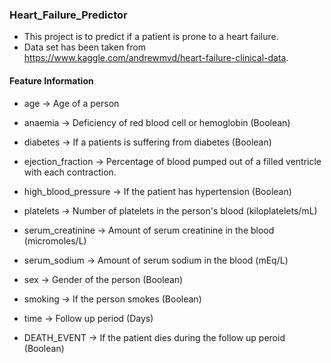 ### Heart_Failure_Predictor

- This project is to predict if a patient is prone to a heart failure.
- Data set has been taken from https://www.kaggle.com/andrewmvd/heart-failure-clinical-data.

#### Feature Information
- age -> Age of a person

- anaemia -> Deficiency of red blood cell or hemoglobin (Boolean)

- diabetes -> If a patients is suffering from diabetes (Boolean)

- ejection_fraction -> Percentage of blood pumped out of a filled ventricle with each contraction.

- high_blood_pressure -> If the patient has hypertension (Boolean)

- platelets -> Number of platelets in the person's blood (kiloplatelets/mL)

- serum_creatinine -> Amount of serum creatinine in the blood (micromoles/L)

- serum_sodium -> Amount of serum sodium in the blood (mEq/L)

- sex -> Gender of the person (Boolean)

- smoking -> If the person smokes (Boolean)

- time -> Follow up period (Days)

- DEATH_EVENT -> If the patient dies during the follow up peroid (Boolean)


